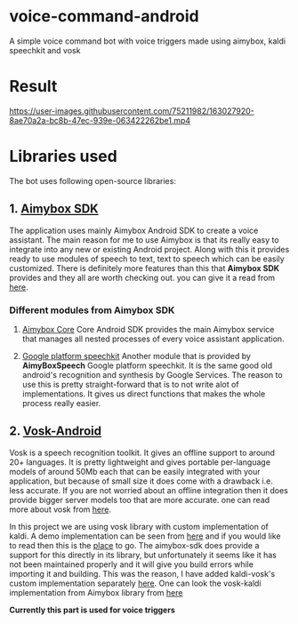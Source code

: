 # voice-command-android
A simple voice command bot with voice triggers made using aimybox, kaldi speechkit and vosk

# Result

https://user-images.githubusercontent.com/75211982/163027920-8ae70a2a-bc8b-47ec-939e-063422262be1.mp4

# Libraries used
The bot uses following open-source libraries: 
## 1. [Aimybox SDK](https://github.com/just-ai/aimybox-android-sdk/)
The application uses mainly Aimybox Android SDK to create a voice assistant. The main reason for me to use Aimybox is that its really easy to integrate into any new or existing Android project. Along with this it provides ready to use modules of speech to text, text to speech which can be easily customized. There is definitely more features than this that <b>Aimybox SDK</b> provides and they all are worth checking out. you can give it a read from [here](https://help.aimybox.com/en/article/android-sdk-overview-1ih4xn7/).

### Different modules from Aimybox SDK
1. [Aimybox Core](https://help.aimybox.com/en/article/core-android-sdk-2gs13n/)
Core Android SDK provides the main Aimybox service that manages all nested processes of every voice assistant application.

2. [Google platform speechkit](https://github.com/just-ai/aimybox-android-sdk/tree/master/google-platform-speechkit)
Another module that is provided by <b>AimyBoxSpeech</b> Google platform speechkit. It is the same good old android's recognition and synthesis by Google Services. The reason to use this is pretty straight-forward that is to not write alot of implementations. It gives us direct functions that makes the whole process really easier.

## 2. [Vosk-Android](https://github.com/alphacep/vosk)
Vosk is a speech recognition toolkit. It gives an offline support to around 20+ languages. It is pretty lightweight and gives portable per-language models of around 50Mb each that can be easily integrated with your application, but because of small size it does come with a drawback i.e. less accurate. If you are not worried about an offline integration then it does provide bigger server models too that are more accurate. one can read more about vosk from [here](https://alphacephei.com/vosk/).

In this project we are using vosk library with custom implementation of kaldi. A demo implementation can be seen from [here](https://github.com/alphacep/vosk-android-demo) and if you would like to read then this is the [place](https://alphacephei.com/vosk/android) to go.
The aimybox-sdk does provide a support for this directly in its library, but unfortunately it seems like it has not been maintained properly and it will give you build errors while importing it and building. This was the reason, I have added kaldi-vosk's custom implementation separately [here](https://github.com/cdhiraj40/voice-command-android/tree/main/app/src/main/java/com/example/myapplication/kaldi_speech_kit). One can look the vosk-kaldi implementation from Aimybox library from [here](https://github.com/just-ai/aimybox-android-sdk/tree/master/kaldi-speechkit)

<b>Currently this part is used for voice triggers</b>




